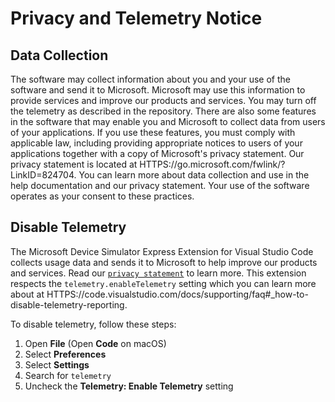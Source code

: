 # Privacy and Telemetry Notice

## Data Collection

The software may collect information about you and your use of the software and
send it to Microsoft. Microsoft may use this information to provide services and
improve our products and services. You may turn off the telemetry as described
in the repository. There are also some features in the software that may enable
you and Microsoft to collect data from users of your applications. If you use
these features, you must comply with applicable law, including providing
appropriate notices to users of your applications together with a copy of
Microsoft's privacy statement. Our privacy statement is located at
HTTPS://go.microsoft.com/fwlink/?LinkID=824704​​​​​​​. You can learn more about
data collection and use in the help documentation and our privacy statement.
Your use of the software operates as your consent to these practices.

## Disable Telemetry

The Microsoft Device Simulator Express Extension for Visual Studio Code collects
usage data and sends it to Microsoft to help improve our products and services.
Read our [`privacy statement`](https://privacy.microsoft.com/privacystatement)
to learn more. This extension respects the `telemetry.enableTelemetry` setting
which you can learn more about at
HTTPS://code.visualstudio.com/docs/supporting/faq#\_how-to-disable-telemetry-reporting.

To disable telemetry, follow these steps:

1. Open **File** (Open **Code** on macOS)
2. Select **Preferences**
3. Select **Settings**
4. Search for `telemetry`
5. Uncheck the **Telemetry: Enable Telemetry** setting
